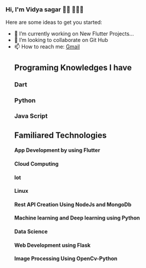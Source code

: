 ### Hi, I'm Vidya sagar 👋🏼 👨🏻‍💻


Here are some ideas to get you started:

- 🔭 I’m currently working on New Flutter Projects...
- 👯 I’m looking to collaborate on Git Hub
- 📫 How to reach me: [Gmail](mavuduru.123.sagar@gmail.com)
  ## Programing Knowledges I have 
     ### Dart
     ### Python
     ### Java Script
  ## Familiared Technologies
     #### App Development by using Flutter
     #### Cloud Computing
     #### Iot
     #### Linux
     #### Rest API Creation Using NodeJs and MongoDb
     #### Machine learning and Deep learning using Python
     #### Data Science
     #### Web Development using Flask
     #### Image Processing Using OpenCv-Python   
